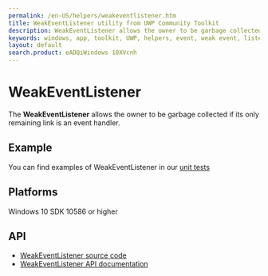 ```yaml
---
permalink: /en-US/helpers/weakeventlistener.htm
title: WeakEventListener utility from UWP Community Toolkit
description: WeakEventListener allows the owner to be garbage collected if its only remaining link is an event handler
keywords: windows, app, toolkit, UWP, helpers, event, weak event, listener
layout: default
search.product: eADQiWindows 10XVcnh
---
```


# WeakEventListener
The **WeakEventListener** allows the owner to be garbage collected if its only remaining link is an event handler.

## Example

You can find examples of WeakEventListener in our [unit tests](https://github.com/Microsoft/UWPCommunityToolkit/blob/master/UnitTests/Helpers/Test_WeakEventListener.cs)

## Platforms
Windows 10 SDK 10586 or higher

## API
* [WeakEventListener source code](https://github.com/Microsoft/UWPCommunityToolkit/blob/master/Microsoft.Toolkit.Uwp/Helpers/WeakEventListener.cs)
* [WeakEventListener API documentation](../api/Microsoft_Toolkit_Uwp_ColorHelper.htm)

